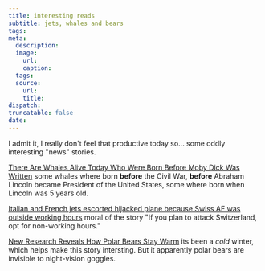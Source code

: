 ```yaml
---
title: interesting reads
subtitle: jets, whales and bears
tags:
meta:
  description:
  image:
    url:
    caption:
  tags:
  source:
    url:
    title:
dispatch:
truncatable: false
date:
---
```


I admit it, I really don't feel that productive today so... some oddly interesting "news" stories.

[There Are Whales Alive Today Who Were Born Before Moby Dick Was Written][whales] some whales where born **before** the Civil War, **before** Abraham Lincoln became President of the United States, some where born when Lincoln was 5 years old.

[Italian and French jets escorted hijacked plane because Swiss AF was outside working hours][jets] moral of the story "If you plan to attack Switzerland, opt for non-working hours."

[New Research Reveals How Polar Bears Stay Warm][bears] its been a *cold* winter, which helps make this story intersting. But it apparently polar bears are invisible to night-vision goggles.

[whales]: http://www.smithsonianmag.com/smart-news/there-are-whales-alive-today-who-were-born-before-moby-dick-was-written-660944/ "Some of the bowhead whales in the icy waters off of Alaska today are over 200 years old"
[jets]: http://theaviationist.com/2014/02/18/ethiopian-air-def-response/
[bears]: http://www.insidescience.org/content/new-research-reveals-how-polar-bears-stay-warm/1559
